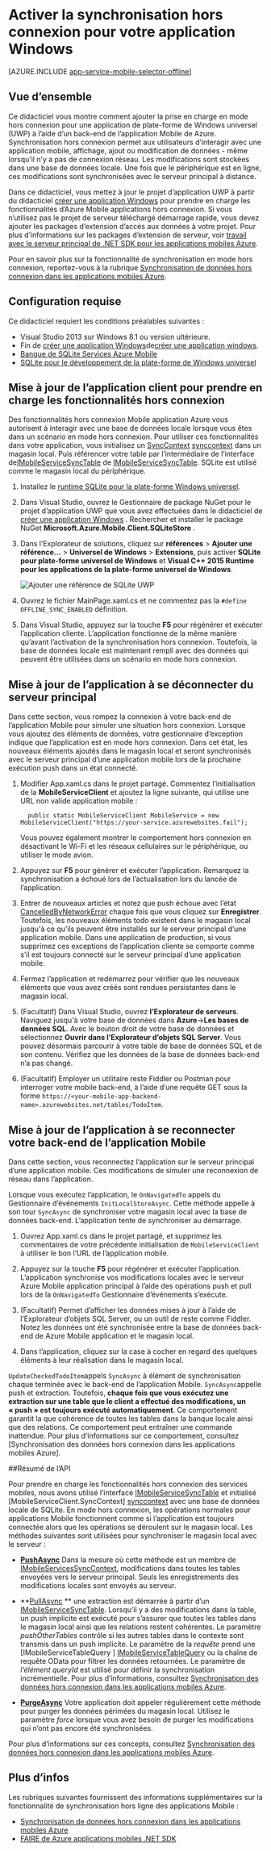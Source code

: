 <properties
    pageTitle="Activer la synchronisation hors connexion pour votre application de plate-forme de Windows universel (UWP) avec les applications Mobile | Service d’application Azure"
    description="Découvrez comment utiliser une application Azure Mobile du cache et la synchronisation des données hors connexion dans votre application de plate-forme de Windows universel (UWP)."
    documentationCenter="windows"
    authors="adrianhall"
    manager="erikre"
    editor=""
    services="app-service\mobile"/>

<tags
    ms.service="app-service-mobile"
    ms.workload="mobile"
    ms.tgt_pltfrm="mobile-windows"
    ms.devlang="dotnet"
    ms.topic="article"
    ms.date="10/01/2016"
    ms.author="adrianha"/>

# <a name="enable-offline-sync-for-your-windows-app"></a>Activer la synchronisation hors connexion pour votre application Windows

[AZURE.INCLUDE [app-service-mobile-selector-offline](../../includes/app-service-mobile-selector-offline.md)]

## <a name="overview"></a>Vue d’ensemble

Ce didacticiel vous montre comment ajouter la prise en charge en mode hors connexion pour une application de plate-forme de Windows universel (UWP) à l’aide d’un back-end de l’application Mobile de Azure. Synchronisation hors connexion permet aux utilisateurs d’interagir avec une application mobile, affichage, ajout ou modification de données - même lorsqu’il n’y a pas de connexion réseau. Les modifications sont stockées dans une base de données locale. Une fois que le périphérique est en ligne, ces modifications sont synchronisées avec le serveur principal à distance.

Dans ce didacticiel, vous mettez à jour le projet d’application UWP à partir du didacticiel [créer une application Windows] pour prendre en charge les fonctionnalités d’Azure Mobile applications hors connexion. Si vous n’utilisez pas le projet de serveur téléchargé démarrage rapide, vous devez ajouter les packages d’extension d’accès aux données à votre projet. Pour plus d’informations sur les packages d’extension de serveur, voir [travail avec le serveur principal de .NET SDK pour les applications mobiles Azure](app-service-mobile-dotnet-backend-how-to-use-server-sdk.md).

Pour en savoir plus sur la fonctionnalité de synchronisation en mode hors connexion, reportez-vous à la rubrique [Synchronisation de données hors connexion dans les applications mobiles Azure].

## <a name="requirements"></a>Configuration requise

Ce didacticiel requiert les conditions préalables suivantes :

* Visual Studio 2013 sur Windows 8.1 ou version ultérieure.
* Fin de [créer une application Windows]de[créer une application windows].
* [Banque de SQLite Services Azure Mobile][sqlite store nuget]
* [SQLite pour le développement de la plate-forme de Windows universel](http://www.sqlite.org/downloads)

## <a name="update-the-client-app-to-support-offline-features"></a>Mise à jour de l’application client pour prendre en charge les fonctionnalités hors connexion

Des fonctionnalités hors connexion Mobile application Azure vous autorisent à interagir avec une base de données locale lorsque vous êtes dans un scénario en mode hors connexion. Pour utiliser ces fonctionnalités dans votre application, vous initialisez un [SyncContext] [ synccontext] dans un magasin local. Puis référencer votre table par l’intermédiaire de l’interface de[IMobileServiceSyncTable] de [IMobileServiceSyncTable]. SQLite est utilisé comme le magasin local du périphérique.

1. Installez le [runtime SQLite pour la plate-forme Windows universel](http://sqlite.org/2016/sqlite-uwp-3120200.vsix).

2. Dans Visual Studio, ouvrez le Gestionnaire de package NuGet pour le projet d’application UWP que vous avez effectuées dans le didacticiel de [créer une application Windows] .
    Rechercher et installer le package NuGet **Microsoft.Azure.Mobile.Client.SQLiteStore** .

4. Dans l’Explorateur de solutions, cliquez sur **références** > **Ajouter une référence...**  >  **Universel de Windows** > **Extensions**, puis activer **SQLite pour plate-forme universel de Windows** et **Visual C++ 2015 Runtime pour les applications de la plate-forme universel de Windows**.

    ![Ajouter une référence de SQLite UWP][1]

5. Ouvrez le fichier MainPage.xaml.cs et ne commentez pas la `#define OFFLINE_SYNC_ENABLED` définition.

6. Dans Visual Studio, appuyez sur la touche **F5** pour régénérer et exécuter l’application cliente. L’application fonctionne de la même manière qu’avant l’activation de la synchronisation hors connexion. Toutefois, la base de données locale est maintenant rempli avec des données qui peuvent être utilisées dans un scénario en mode hors connexion.

## <a name="update-sync"></a>Mise à jour de l’application à se déconnecter du serveur principal

Dans cette section, vous rompez la connexion à votre back-end de l’application Mobile pour simuler une situation hors connexion. Lorsque vous ajoutez des éléments de données, votre gestionnaire d’exception indique que l’application est en mode hors connexion. Dans cet état, les nouveaux éléments ajoutés dans le magasin local et seront synchronisés avec le serveur principal d’une application mobile lors de la prochaine exécution push dans un état connecté.

1. Modifier App.xaml.cs dans le projet partagé. Commentez l’initialisation de la **MobileServiceClient** et ajoutez la ligne suivante, qui utilise une URL non valide application mobile :

         public static MobileServiceClient MobileService = new MobileServiceClient("https://your-service.azurewebsites.fail");

    Vous pouvez également montrer le comportement hors connexion en désactivant le Wi-Fi et les réseaux cellulaires sur le périphérique, ou utiliser le mode avion.

2. Appuyez sur **F5** pour générer et exécuter l’application. Remarquez la synchronisation a échoué lors de l’actualisation lors du lancée de l’application.

3. Entrer de nouveaux articles et notez que push échoue avec l’état [CancelledByNetworkError] chaque fois que vous cliquez sur **Enregistrer**. Toutefois, les nouveaux éléments todo existent dans le magasin local jusqu'à ce qu’ils peuvent être installés sur le serveur principal d’une application mobile.  Dans une application de production, si vous supprimez ces exceptions de l’application cliente se comporte comme s’il est toujours connecté sur le serveur principal d’une application mobile.

4. Fermez l’application et redémarrez pour vérifier que les nouveaux éléments que vous avez créés sont rendues persistantes dans le magasin local.

5. (Facultatif) Dans Visual Studio, ouvrez **l’Explorateur de serveurs**. Naviguez jusqu'à votre base de données dans **Azure**->**Les bases de données SQL**. Avec le bouton droit de votre base de données et sélectionnez **Ouvrir dans l’Explorateur d’objets SQL Server**. Vous pouvez désormais parcourir à votre table de base de données SQL et de son contenu. Vérifiez que les données de la base de données back-end n’a pas changé.

6. (Facultatif) Employer un utilitaire reste Fiddler ou Postman pour interroger votre mobile back-end, à l’aide d’une requête GET sous la forme `https://<your-mobile-app-backend-name>.azurewebsites.net/tables/TodoItem`.

## <a name="update-online-app"></a>Mise à jour de l’application à se reconnecter votre back-end de l’application Mobile

Dans cette section, vous reconnectez l’application sur le serveur principal d’une application mobile. Ces modifications de simuler une reconnexion de réseau dans l’application.

Lorsque vous exécutez l’application, le `OnNavigatedTo` appels du Gestionnaire d’événements `InitLocalStoreAsync`. Cette méthode appelle à son tour `SyncAsync` de synchroniser votre magasin local avec la base de données back-end. L’application tente de synchroniser au démarrage.

1. Ouvrez App.xaml.cs dans le projet partagé, et supprimez les commentaires de votre précédente initialisation de `MobileServiceClient` à utiliser le bon l’URL de l’application mobile.

2. Appuyez sur la touche **F5** pour régénérer et exécuter l’application. L’application synchronise vos modifications locales avec le serveur Azure Mobile application principal à l’aide des opérations push et pull lors de la `OnNavigatedTo` Gestionnaire d’événements s’exécute.

3. (Facultatif) Permet d’afficher les données mises à jour à l’aide de l’Explorateur d’objets SQL Server, ou un outil de reste comme Fiddler. Notez les données ont été synchronisée entre la base de données back-end de Azure Mobile application et le magasin local.

4. Dans l’application, cliquez sur la case à cocher en regard des quelques éléments à leur réalisation dans le magasin local.

  `UpdateCheckedTodoItem`appels `SyncAsync` à élément de synchronisation chaque terminée avec le back-end de l’application Mobile. `SyncAsync`appelle push et extraction. Toutefois, **chaque fois que vous exécutez une extraction sur une table que le client a effectué des modifications, un « push » est toujours exécuté automatiquement**. Ce comportement garantit la que cohérence de toutes les tables dans la banque locale ainsi que des relations. Ce comportement peut entraîner une commande inattendue.  Pour plus d’informations sur ce comportement, consultez [Synchronisation des données hors connexion dans les applications mobiles Azure].


##<a name="api-summary"></a>Résumé de l’API

Pour prendre en charge les fonctionnalités hors connexion des services mobiles, nous avons utilisé l’interface [IMobileServiceSyncTable] et initialisé [MobileServiceClient.SyncContext] [ synccontext] avec une base de données locale de SQLite. En mode hors connexion, les opérations normales pour applications Mobile fonctionnent comme si l’application est toujours connectée alors que les opérations se déroulent sur le magasin local. Les méthodes suivantes sont utilisées pour synchroniser le magasin local avec le serveur :

*  **[PushAsync]** Dans la mesure où cette méthode est un membre de [IMobileServicesSyncContext], modifications dans toutes les tables envoyées vers le serveur principal. Seuls les enregistrements des modifications locales sont envoyés au serveur.

* **[PullAsync] ** 
   une extraction est démarrée à partir d’un [IMobileServiceSyncTable]. Lorsqu’il y a des modifications dans la table, un push implicite est exécuté pour s’assurer que toutes les tables dans le magasin local ainsi que les relations restent cohérentes. Le paramètre *pushOtherTables* contrôle si les autres tables dans le contexte sont transmis dans un push implicite. Le paramètre de la *requête* prend une [IMobileServiceTableQuery<T> ] [ IMobileServiceTableQuery] 
   ou la chaîne de requête OData pour filtrer les données retournées. Le paramètre de *l’élément queryId* est utilisé pour définir la synchronisation incrémentielle. Pour plus d’informations, consultez  [Synchronisation des données hors connexion dans les applications mobiles Azure](app-service-mobile-offline-data-sync.md#how-sync-works).

* **[PurgeAsync]** Votre application doit appeler régulièrement cette méthode pour purger les données périmées du magasin local. Utilisez le paramètre *force* lorsque vous avez besoin de purger les modifications qui n’ont pas encore été synchronisées.

Pour plus d’informations sur ces concepts, consultez [Synchronisation des données hors connexion dans les applications mobiles Azure](app-service-mobile-offline-data-sync.md#how-sync-works).

## <a name="more-info"></a>Plus d’infos

Les rubriques suivantes fournissent des informations supplémentaires sur la fonctionnalité de synchronisation hors ligne des applications Mobile :

* [Synchronisation de données hors connexion dans les applications mobiles Azure]
* [FAIRE de Azure applications mobiles .NET SDK][8]

<!-- Anchors. -->
[Update the app to support offline features]: #enable-offline-app
[Update the sync behavior of the app]: #update-sync
[Update the app to reconnect your Mobile Apps backend]: #update-online-app
[Next Steps]:#next-steps

<!-- Images -->
[1]: ./media/app-service-mobile-windows-store-dotnet-get-started-offline-data/app-service-mobile-add-reference-sqlite-dialog.png
[11]: ./media/app-service-mobile-windows-store-dotnet-get-started-offline-data/app-service-mobile-add-wp81-reference-sqlite-dialog.png
[13]: ./media/app-service-mobile-windows-store-dotnet-get-started-offline-data/cpu-architecture.png


<!-- URLs. -->
[Synchronisation de données hors connexion dans les applications mobiles Azure]: app-service-mobile-offline-data-sync.md
[créer une application windows]: app-service-mobile-windows-store-dotnet-get-started.md
[SQLite for Windows 8.1]: http://go.microsoft.com/fwlink/?LinkID=716919
[SQLite for Windows Phone 8.1]: http://go.microsoft.com/fwlink/?LinkID=716920
[SQLite for Windows 10]: http://go.microsoft.com/fwlink/?LinkID=716921
[synccontext]: https://msdn.microsoft.com/library/azure/microsoft.windowsazure.mobileservices.mobileserviceclient.synccontext(v=azure.10).aspx
[sqlite store nuget]: https://www.nuget.org/packages/Microsoft.Azure.Mobile.Client.SQLiteStore/
[IMobileServiceSyncTable]: https://msdn.microsoft.com/library/azure/mt691742(v=azure.10).aspx
[IMobileServiceTableQuery]: https://msdn.microsoft.com/library/azure/dn250631(v=azure.10).aspx
[IMobileServicesSyncContext]: https://msdn.microsoft.com/library/azure/microsoft.windowsazure.mobileservices.sync.imobileservicesynccontext(v=azure.10).aspx
[MobileServicePushFailedException]: https://msdn.microsoft.com/library/azure/microsoft.windowsazure.mobileservices.sync.mobileservicepushfailedexception(v=azure.10).aspx
[Status]: https://msdn.microsoft.com/library/azure/microsoft.windowsazure.mobileservices.sync.mobileservicepushcompletionresult.status(v=azure.10).aspx
[CancelledByNetworkError]: https://msdn.microsoft.com/library/azure/microsoft.windowsazure.mobileservices.sync.mobileservicepushstatus(v=azure.10).aspx
[PullAsync]: https://msdn.microsoft.com/library/azure/mt667558(v=azure.10).aspx
[PushAsync]: https://msdn.microsoft.com/library/azure/microsoft.windowsazure.mobileservices.mobileservicesynccontextextensions.pushasync(v=azure.10).aspx
[PurgeAsync]: https://msdn.microsoft.com/library/azure/microsoft.windowsazure.mobileservices.sync.imobileservicesynctable.purgeasync(v=azure.10).aspx
[8]: app-service-mobile-dotnet-how-to-use-client-library.md
